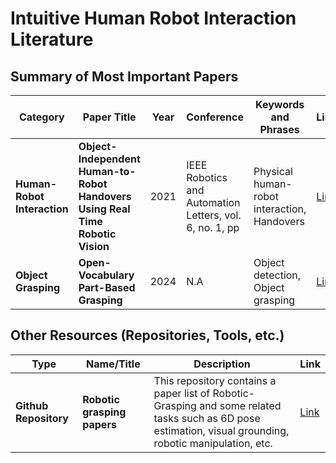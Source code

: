 # Intuitive Human Robot Interaction Literature 

## Summary of Most Important Papers

| Category | Paper Title | Year | Conference | Keywords and Phrases | Link |
|----------|-------------|------|------------|----------------------|------|
| **Human-Robot Interaction** | **Object-Independent Human-to-Robot Handovers Using Real Time Robotic Vision** | 2021 | IEEE Robotics and Automation Letters, vol. 6, no. 1, pp | Physical human-robot interaction, Handovers | [Link](https://ieeexplore.ieee.org/stamp/stamp.jsp?tp=&arnumber=9206048) |
| **Object Grasping** | **Open-Vocabulary Part-Based Grasping** | 2024 | N.A | Object detection, Object grasping | [Link](https://arxiv.org/pdf/2406.05951) |

## Other Resources (Repositories, Tools, etc.)
| Type | Name/Title | Description| Link |
|----------|-------------|----------------------------|------|
| **Github Repository** | **Robotic grasping papers** | This repository contains a paper list of Robotic-Grasping and some related tasks such as 6D pose estimation, visual grounding, robotic manipulation, etc. | [Link](https://github.com/rhett-chen/Robotic-grasping-papers) |
